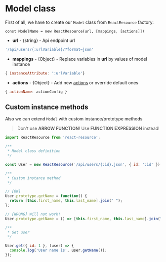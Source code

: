 # Model class

First of all, we have to create our `Model` class from `ReactResource` factory:

`const ModelName = new ReactResource(url, [mappings, [actions]])`

* __url__ - {string} - Api endpoint url

```jsx
'/api/users/{:urlVariable}/?format=json'
```

* __mappings__ - {Object} - Replace variables in __url__ by values of model instance

```jsx
{ instanceAttribute: ':urlVariable'}
```

* __actions__ - {Object} - Add new [actions](./actions.md) or override default ones

```jsx
{ actionName: actionConfig }
```


## Custom instance methods

Also we can extend `Model` with custom instance/prototype methods

> Don't use __ARROW FUNCTION__! 
> Use __FUNCTION EXPRESSION__ instead!

```jsx
import ReactResource from 'react-resource';

/**
 * Model class definition
 */

const User = new ReactResource('/api/users/{:id}.json', { id: ':id' })

/**
 * Custom instance method
 */

// [OK] 
User.prototype.getName = function() {
  return [this.first_name, this.last_name].join(" ");
};

// [WRONG] Will not work!
User.prototype.getName = () => [this.first_name, this.last_name].join(" ");

/**
 * Get user
 */

User.get({ id: 1 }, (user) => {
  console.log('User name is', user.getName());
});
```
